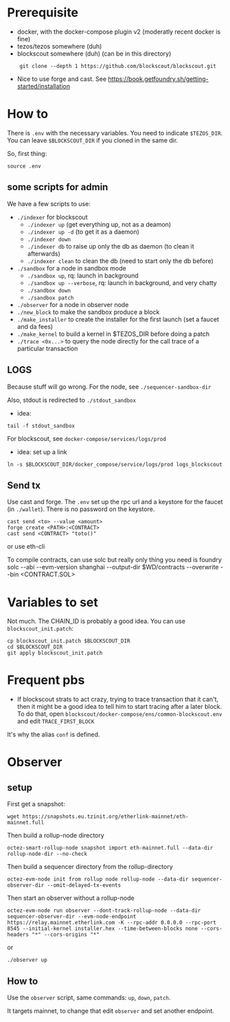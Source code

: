 # Prerequisite

- docker, with the docker-compose plugin v2 (moderatly recent docker is fine)
- tezos/tezos somewhere (duh)
- blockscout somewhere (duh) (can be in this directory)
```
    git clone --depth 1 https://github.com/blockscout/blockscout.git
```
- Nice to use forge and cast. See https://book.getfoundry.sh/getting-started/installation

# How to

There is `.env` with the necessary variables. 
You need to indicate `$TEZOS_DIR`. 
You can leave `$BLOCKSCOUT_DIR` if you cloned in the same dir.

So, first thing:
```
source .env
```

## some scripts for admin

We have a few scripts to use:
- `./indexer` for blockscout
    - `./indexer up` (get everything up, not as a deamon)
    - `./indexer up -d` (to get it as a daemon)
    - `./indexer down`
    - `./indexer db` to raise up only the db as daemon (to clean it afterwards)
    - `./indexer clean` to clean the db (need to start only the db before)
- `./sandbox` for a node in sandbox mode
    - `./sandbox up`, rq: launch in background
    - `./sandbox up --verbose`, rq: launch in background, and very chatty
    - `./sandbox down`
    - `./sandbox patch`
- `./observer` for a node in observer node
- `./new_block` to make the sandbox produce a block
- `./make_installer` to create the installer for the first launch (set a faucet and da fees)
- `./make_kernel` to build a kernel in $TEZOS_DIR before doing a patch
- `./trace <0x...>` to query the node directly for the call trace of a particular transaction

## LOGS

Because stuff will go wrong.
For the node, see `./sequencer-sandbox-dir`

Also, stdout is redirected to `./stdout_sandbox`
- idea: 
```
tail -f stdout_sandbox
```

For blockscout, see `docker-compose/services/logs/prod`
- idea: set up a link
```
ln -s $BLOCKSCOUT_DIR/docker_compose/service/logs/prod logs_blockscout
```

## Send tx

Use cast and forge. The `.env` set up the rpc url and a keystore for the faucet (in `./wallet`). There is no password on the keystore.

```
cast send <to> --value <amount>
forge create <PATH>:<CONTRACT>
cast send <CONTRACT> "toto()"
```

or use eth-cli

To compile contracts, can use solc but really only thing you need is foundry
solc --abi --evm-version shanghai --output-dir $WD/contracts --overwrite --bin <CONTRACT.SOL> 

# Variables to set

Not much. The CHAIN_ID is probably a good idea.
You can use `blockscout_init.patch`:
```
cp blockscout_init.patch $BLOCKSCOUT_DIR
cd $BLOCKSCOUT_DIR
git apply blockscout_init.patch
```
# Frequent pbs

- If blockscout strats to act crazy, trying to trace transaction that it can't, 
then it might be a good idea to tell him to start tracing after a later block. 
To do that, open `blockscout/docker-compose/ens/common-blockscout.env` and edit
`TRACE_FIRST_BLOCK`

It's why the alias `conf` is defined.

# Observer

## setup 

First get a snapshot:
```
wget https://snapshots.eu.tzinit.org/etherlink-mainnet/eth-mainnet.full
```

Then build a rollup-node directory
```
octez-smart-rollup-node snapshot import eth-mainnet.full --data-dir rollup-node-dir --no-check
```

Then build a sequencer directory from the rollup-directory
```
octez-evm-node init from rollup node rollup-node --data-dir sequencer-observer-dir --omit-delayed-tx-events
```

Then start an observer without a rollup-node
```
octez-evm-node run observer --dont-track-rollup-node --data-dir sequencer-observer-dir --evm-node-endpoint https://relay.mainnet.etherlink.com -K --rpc-addr 0.0.0.0 --rpc-port 8545 --initial-kernel installer.hex --time-between-blocks none --cors-headers "*" --cors-origins "*"
```
or
```
./observer up
```

## How to

Use the `observer` script, same commands: `up`, `down`, `patch`.

It targets mainnet, to change that edit `observer` and set another endpoint.
